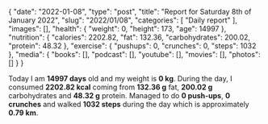 {
    "date": "2022-01-08",
    "type": "post",
    "title": "Report for Saturday 8th of January 2022",
    "slug": "2022\/01\/08",
    "categories": [
        "Daily report"
    ],
    "images": [],
    "health": {
        "weight": 0,
        "height": 173,
        "age": 14997
    },
    "nutrition": {
        "calories": 2202.82,
        "fat": 132.36,
        "carbohydrates": 200.02,
        "protein": 48.32
    },
    "exercise": {
        "pushups": 0,
        "crunches": 0,
        "steps": 1032
    },
    "media": {
        "books": [],
        "podcast": [],
        "youtube": [],
        "movies": [],
        "photos": []
    }
}

Today I am <strong>14997 days</strong> old and my weight is <strong>0 kg</strong>. During the day, I consumed <strong>2202.82 kcal</strong> coming from <strong>132.36 g</strong> fat, <strong>200.02 g</strong> carbohydrates and <strong>48.32 g</strong> protein. Managed to do <strong>0 push-ups</strong>, <strong>0 crunches</strong> and walked <strong>1032 steps</strong> during the day which is approximately <strong>0.79 km</strong>.